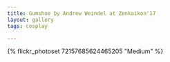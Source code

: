 ```yaml
---
title: Gumshoe by Andrew Weindel at Zenkaikon'17
layout: gallery
tags: cosplay

---
```


{% flickr_photoset 72157685624465205 "Medium" %}